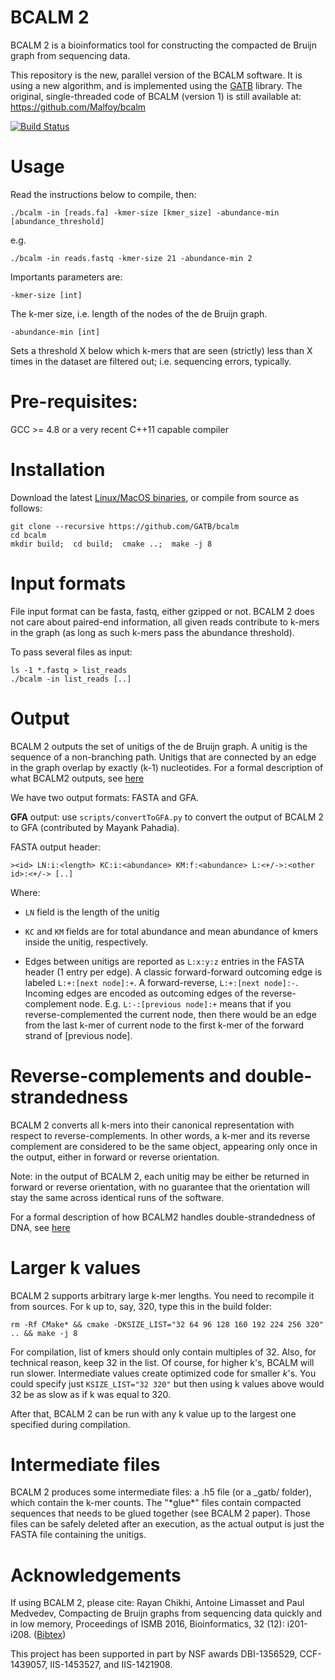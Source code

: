 # BCALM 2 

BCALM 2 is a bioinformatics tool for constructing the compacted de Bruijn graph from sequencing data.

This repository is the new, parallel version of the BCALM software.
It is using a new algorithm, and is implemented using the [GATB](https://github.com/GATB/gatb-core/) library. 
The original, single-threaded code of BCALM (version 1) is still available at: https://github.com/Malfoy/bcalm

[![Build Status](https://travis-ci.org/GATB/bcalm.svg?branch=master)](https://travis-ci.org/GATB/bcalm)

# Usage

Read the instructions below to compile, then:

    ./bcalm -in [reads.fa] -kmer-size [kmer_size] -abundance-min [abundance_threshold]
  
e.g.

    ./bcalm -in reads.fastq -kmer-size 21 -abundance-min 2

Importants parameters are:

    -kmer-size [int]
    
The k-mer size, i.e. length of the nodes of the de Bruijn graph.

    -abundance-min [int]

Sets a threshold X below which k-mers that are seen (strictly) less than X times in the dataset are filtered out; i.e. sequencing errors, typically.

# Pre-requisites:

GCC >= 4.8 or a very recent C++11 capable compiler

# Installation

Download the latest [Linux/MacOS binaries](https://github.com/GATB/bcalm/releases), or compile from source as follows:

    git clone --recursive https://github.com/GATB/bcalm 
    cd bcalm
    mkdir build;  cd build;  cmake ..;  make -j 8

# Input formats

File input format can be fasta, fastq, either gzipped or not. BCALM 2 does not care about paired-end information, all given reads contribute to k-mers in the graph (as long as such k-mers pass the abundance threshold).

To pass several files as input:

    ls -1 *.fastq > list_reads
    ./bcalm -in list_reads [..]
   
# Output

BCALM 2 outputs the set of unitigs of the de Bruijn graph.
A unitig is the sequence of a non-branching path. Unitigs that are connected by an edge in the graph overlap by exactly (k-1) nucleotides. For a formal description of what BCALM2 outputs, see [here](bidirected-graphs-in-bcalm2/bidirected-graphs-in-bcalm2.md)

We have two output formats: FASTA and GFA.

**GFA** output: use `scripts/convertToGFA.py` to convert the output of BCALM 2 to GFA (contributed by Mayank Pahadia).


FASTA output header: 

    ><id> LN:i:<length> KC:i:<abundance> KM:f:<abundance> L:<+/->:<other id>:<+/-> [..]

Where:

* `LN` field is the length of the unitig
    
* `KC` and `KM` fields are for total abundance and mean abundance of kmers inside the unitig, respectively.

* Edges between unitigs are reported as `L:x:y:z` entries in the FASTA header (1 entry per edge). A classic forward-forward outcoming edge is labeled `L:+:[next node]:+`. A forward-reverse, `L:+:[next node]:-`. Incoming edges are encoded as outcoming edges of the reverse-complement node. E.g. `L:-:[previous node]:+` means that if you reverse-complemented the current node, then there would be an edge from the last k-mer of current node to the first k-mer of the forward strand of [previous node].

# Reverse-complements and double-strandedness

BCALM 2 converts all k-mers into their canonical representation with respect to reverse-complements.
In other words, a k-mer and its reverse complement are considered to be the same object, appearing only once in the output, either in forward or reverse orientation.

Note: in the output of BCALM 2, each unitig may be either be returned in forward or reverse orientation, with no guarantee that the orientation will stay the same across identical runs of the software.

For a formal description of how BCALM2 handles double-strandedness of DNA, see [here](bidirected-graphs-in-bcalm2/bidirected-graphs-in-bcalm2.md)

# Larger k values

BCALM 2 supports arbitrary large k-mer lengths. You need to recompile it from sources. For k up to, say, 320, type this in the build folder:

    rm -Rf CMake* && cmake -DKSIZE_LIST="32 64 96 128 160 192 224 256 320" .. && make -j 8

For compilation, list of kmers should only contain multiples of 32. Also, for technical reason, keep 32 in the list. Of course, for higher k's, BCALM will run slower. Intermediate values create optimized code for smaller $k$'s. You could specify just `KSIZE_LIST="32 320"` but then using k values above would 32 be as slow as if k was equal to 320.

After that, BCALM 2 can be run with any k value up to the largest one specified during compilation.

# Intermediate files

BCALM 2 produces some intermediate files: a .h5 file (or a _gatb/ folder), which contain the k-mer counts. The "\*glue\*" files contain compacted sequences that needs to be glued together (see BCALM 2 paper). Those files can be safely deleted after an execution, as the actual output is just the FASTA file containing the unitigs.

Acknowledgements
========
If using BCALM 2, please cite:
Rayan Chikhi, Antoine Limasset and Paul Medvedev, Compacting de Bruijn graphs from sequencing data quickly and in low memory, Proceedings of ISMB 2016, Bioinformatics, 32 (12): i201-i208.  ([Bibtex](http://bioinformatics.oxfordjournals.org/citmgr?type=bibtex&gca=bioinfo%3B32%2F12%2Fi201))

This project has been supported in part by NSF awards DBI-1356529, CCF-1439057, IIS-1453527, and IIS-1421908.
